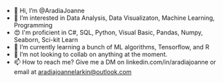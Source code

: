 - 👋 Hi, I’m @AradiaJoanne
- 👀 I’m interested in Data Analysis, Data Visualizaton, Machine Learning, Programming
- 😍 I'm proficient in C#, SQL, Python, Visual Basic, Pandas, Numpy, Seaborn, Sci-kit Learn
- 🌱 I’m currently learning a bunch of ML algorithms, Tensorflow, and R 
- 💞️ I’m not looking to collab on anything at the moment. 
- 📫 How to reach me? Give me a DM on linkedin.com/in/aradiajoanne or email at aradiajoannelarkin@outlook.com

<!---
AradiaJoanne/AradiaJoanne is a ✨ special ✨ repository because its `README.md` (this file) appears on your GitHub profile.
You can click the Preview link to take a look at your changes.
--->
